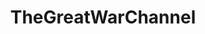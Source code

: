 ---
title: TheGreatWarChannel
crosslinks:
- AskHistorians
- youtubefactsbot
- HistoryOfAustria
- youtubot
- autotldr
- books
- u_imguralbumbot
- ImaginaryWarships
- TopMindsOfReddit
- vexillology
- MassdropBot
- MapPorn
- europe
- vexilology
- Suomi
- funny
- wwi
- ColorizedHistory
- videos
- justgirlythings
---